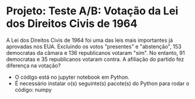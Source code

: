 # Projeto: Teste A/B: Votação da Lei dos Direitos Civis de 1964 

A Lei dos Direitos Civis de 1964 foi uma das leis mais importantes já aprovadas nos EUA. Excluindo os votos "presentes" e "abstenção", 153 democratas da câmara e 136 republicanos votaram "sim". No entanto, 91 democratas e 35 republicanos votaram contra. A afiliação do partido fez diferença na votação?

* O código está no jupyter notebook em Python.
* É necessário instalar o(s) seguinte(s) pacote(s) do Python para rodar o código: numpy
